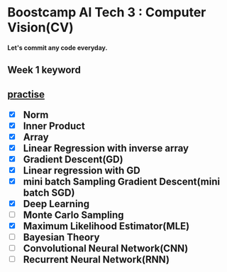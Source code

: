 <h1>Boostcamp AI Tech 3 : Computer Vision(CV)</h1>

<h4>Let's commit any code everyday.</h4>

<h2>Week 1 keyword<h2>
<a href="https://github.com/hyo-jae-jung/Boostcamp_AI_Tech_3/blob/master/Practise/Week01.ipynb">practise</a>

- [x] Norm
- [x] Inner Product
- [x] Array
- [x] Linear Regression with inverse array
- [x] Gradient Descent(GD)
- [x] Linear regression with GD
- [x] mini batch Sampling Gradient Descent(mini batch SGD)
- [x] Deep Learning
- [ ] Monte Carlo Sampling
- [x] Maximum Likelihood Estimator(MLE)
- [ ] Bayesian Theory
- [ ] Convolutional Neural Network(CNN)
- [ ] Recurrent Neural Network(RNN)

<!-- <h2>Week 2 keyword</h2> -->
